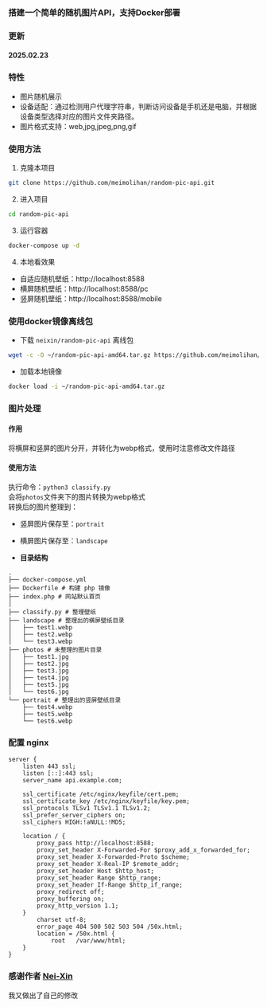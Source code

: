 ### 搭建一个简单的随机图片API，支持Docker部署

### 更新

#### 2025.02.23

### 特性

- 图片随机展示
- 设备适配：通过检测用户代理字符串，判断访问设备是手机还是电脑，并根据设备类型选择对应的图片文件夹路径。
- 图片格式支持：web,jpg,jpeg,png,gif

### 使用方法

1. 克隆本项目
```bash
git clone https://github.com/meimolihan/random-pic-api.git
```

2. 进入项目
```bash
cd random-pic-api
```

3. 运行容器
```bash
docker-compose up -d
```

4. 本地看效果
* 自适应随机壁纸：http://localhost:8588
* 横屏随机壁纸：http://localhost:8588/pc
* 竖屏随机壁纸：http://localhost:8588/mobile


### 使用docker镜像离线包

* 下载 `neixin/random-pic-api` 离线包
```bash
wget -c -O ~/random-pic-api-amd64.tar.gz https://github.com/meimolihan/DockerTarBuilder/releases/download/DockerTarBuilder-AMD64/neixin_random-pic-api-amd64.tar.gz
```

* 加载本地镜像
```bash
docker load -i ~/random-pic-api-amd64.tar.gz
```

### 图片处理

#### 作用
将横屏和竖屏的图片分开，并转化为webp格式，使用时注意修改文件路径

#### 使用方法

执行命令：`python3 classify.py`  
会将`photos`文件夹下的图片转换为webp格式  
转换后的图片整理到：
* 竖屏图片保存至：`portrait`  
* 横屏图片保存至：`landscape`

* **目录结构**

```
.
├── docker-compose.yml
├── Dockerfile # 构建 php 镜像
├── index.php # 网站默认首页
│
├── classify.py # 整理壁纸
├── landscape # 整理出的横屏壁纸目录
│   ├── test1.webp
│   ├── test2.webp
│   └── test3.webp
├── photos # 未整理的图片目录
│   ├── test1.jpg
│   ├── test2.jpg
│   ├── test3.jpg
│   ├── test4.jpg
│   ├── test5.jpg
│   └── test6.jpg
└── portrait # 整理出的竖屏壁纸目录
    ├── test4.webp
    ├── test5.webp
    └── test6.webp
```

### 配置 nginx
```nginx
server {
    listen 443 ssl;
    listen [::]:443 ssl;
    server_name api.example.com;

    ssl_certificate /etc/nginx/keyfile/cert.pem;  
    ssl_certificate_key /etc/nginx/keyfile/key.pem;  
    ssl_protocols TLSv1 TLSv1.1 TLSv1.2;
    ssl_prefer_server_ciphers on;
    ssl_ciphers HIGH:!aNULL:!MD5;

    location / {
        proxy_pass http://localhost:8588; 
        proxy_set_header X-Forwarded-For $proxy_add_x_forwarded_for;
        proxy_set_header X-Forwarded-Proto $scheme;
        proxy_set_header X-Real-IP $remote_addr;
        proxy_set_header Host $http_host;
        proxy_set_header Range $http_range;
        proxy_set_header If-Range $http_if_range;
        proxy_redirect off;
        proxy_buffering on;
        proxy_http_version 1.1;
    }
        charset utf-8;
        error_page 404 500 502 503 504 /50x.html;
        location = /50x.html {
            root   /var/www/html;
    }
}
```

### 感谢作者 [Nei-Xin](https://github.com/Nei-Xin/random-pic-api)

我又做出了自己的修改

